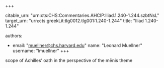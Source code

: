 +++


citable_urn: "urn:cts:CHS:Commentaries.AHCIP:Iliad.1.240-1.244.szbtNsL"
target_urn: "urn:cts:greekLit:tlg0012.tlg001:1.240-1.244"
title: "Iliad 1.240-1.244"

authors:
- email: "muellner@chs.harvard.edu"
  name: "Leonard Muellner"
  username: "lmuellner"
+++

<p>scope of Achilles’ oath in the perspective of the mēnis theme</p>